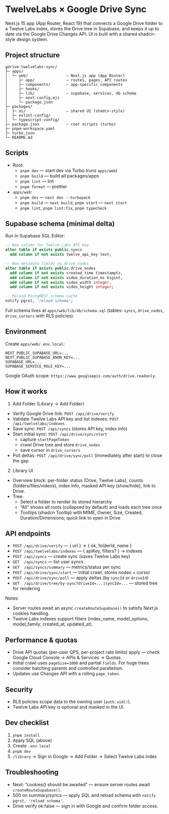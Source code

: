 # TwelveLabs × Google Drive Sync

Next.js 15 app (App Router, React 19) that connects a Google Drive folder to a Twelve Labs index, stores the Drive tree in Supabase, and keeps it up to date via the Google Drive Changes API. UI is built with a shared shadcn-style design system.

## Project structure

```
gdrive-twelvelabs-sync/
├─ apps/
│  └─ web/                 — Next.js app (App Router)
│     ├─ app/              — routes, pages, API routes
│     ├─ components/       — app-specific components
│     ├─ hooks/
│     ├─ lib/              — supabase, services, db schema
│     ├─ next.config.mjs
│     └─ package.json
├─ packages/
│  ├─ ui/                  — shared UI (shadcn-style)
│  ├─ eslint-config/
│  └─ typescript-config/
├─ package.json            — root scripts (turbo)
├─ pnpm-workspace.yaml
├─ turbo.json
└─ README.md
```

## Scripts

- Root:
  - `pnpm dev` — start dev via Turbo (runs `apps/web`)
  - `pnpm build` — build all packages/apps
  - `pnpm lint` — lint
  - `pnpm format` — prettier
- `apps/web`:
  - `pnpm dev` — `next dev --turbopack`
  - `pnpm build` — `next build`; `pnpm start` — `next start`
  - `pnpm lint`, `pnpm lint:fix`, `pnpm typecheck`

## Supabase schema (minimal delta)

Run in Supabase SQL Editor:

```sql
-- New column for Twelve Labs API key
alter table if exists public.syncs
  add column if not exists twelve_api_key text;

-- New metadata fields on drive_nodes
alter table if exists public.drive_nodes
  add column if not exists created_time timestamptz,
  add column if not exists video_duration_ms bigint,
  add column if not exists video_width integer,
  add column if not exists video_height integer;

-- Reload PostgREST schema cache
notify pgrst, 'reload schema';
```

Full schema lives at `apps/web/lib/db/schema.sql` (tables: `syncs`, `drive_nodes`, `drive_cursors` with RLS policies).

## Environment

Create `apps/web/.env.local`:

```env
NEXT_PUBLIC_SUPABASE_URL=...
NEXT_PUBLIC_SUPABASE_ANON_KEY=...
SUPABASE_URL=...
SUPABASE_SERVICE_ROLE_KEY=...
```

Google OAuth scope: `https://www.googleapis.com/auth/drive.readonly`.

## How it works

1) Add Folder (Library → Add Folder)
- Verify Google Drive link: `POST /api/drive/verify`
- Validate Twelve Labs API key and list indexes: `POST /api/twelvelabs/indexes`
- Save sync: `POST /api/syncs` (stores API key, index info)
- Start initial sync: `POST /api/drive/sync/start`
  - capture `startPageToken`
  - crawl Drive tree and store `drive_nodes`
  - save cursor in `drive_cursors`
- Poll deltas: `POST /api/drive/sync/poll` (immediately after start) to close the gap

2) Library UI
- Overview block: per-folder status (Drive, Twelve Labs), counts (folders/files/videos), index info, masked API key (show/hide), link to Drive.
- Tree:
  - Select a folder to render its stored hierarchy
  - “All” shows all roots (collapsed by default) and loads each tree once
  - Tooltips (shadcn Tooltip) with MIME, Owner, Size, Created, Duration/Dimensions; quick link to open in Drive

## API endpoints

- `POST /api/drive/verify` — { url } → { ok, folderId, name }
- `POST /api/twelvelabs/indexes` — { apiKey, filters? } → indexes
- `POST /api/syncs` — create sync (saves Twelve Labs key)
- `GET  /api/syncs` — list user syncs
- `GET  /api/syncs/summary` — metrics/status per sync
- `POST /api/drive/sync/start` — initial crawl; stores nodes + cursor
- `POST /api/drive/sync/poll` — apply deltas (by `syncId` or `driveId`)
- `GET  /api/drive/tree/by-sync?driveId=...|syncId=...` — stored tree for rendering

Notes:
- Server routes await an async `createRouteSupabase()` to satisfy Next.js cookies handling.
- Twelve Labs indexes support filters (index_name, model_options, model_family, created_at, updated_at).

## Performance & quotas

- Drive API quotas (per-user QPS, per-project rate limits) apply — check Google Cloud Console → APIs & Services → Quotas.
- Initial crawl uses `pageSize=1000` and partial `fields`. For huge trees consider batching parents and controlled parallelism.
- Updates use Changes API with a rolling `page_token`.

## Security

- RLS policies scope data to the owning user (`auth.uid()`).
- Twelve Labs API key is optional and masked in the UI.

## Dev checklist

1) `pnpm install`
2) Apply SQL (above)
3) Create `.env.local`
4) `pnpm dev`
5) `/library` → Sign in Google → Add Folder → Select Twelve Labs index

## Troubleshooting

- Next: “cookies() should be awaited” — ensure server routes await `createRouteSupabase()`.
- 500 on summary/syncs — apply SQL and reload schema with `notify pgrst, 'reload schema'`.
- Drive verify ok:false — sign in with Google and confirm folder access.

